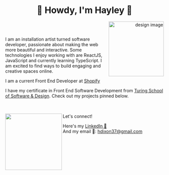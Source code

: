 
 
<h1 align="center"> 🤠 Howdy, I'm Hayley 🤠 </h1>

<div align="right">
 <img src="https://user-images.githubusercontent.com/78764587/133293897-9fd3cd3a-4c4a-43ca-aa47-841d0655236c.png" alt='design image' width="175px" align="right"/>
</div>
<br></br>
<div align="left">
  <p>I am an installation artist turned software developer, passionate about making the web more beautiful and interactive. Some technologies I enjoy working with are ReactJS, JavaScript and currently learning TypeScript. I am excited to find ways to build engaging and creative spaces online. </p>

I am a current Front End Developer at [Shopify](https://shopify.com)

I have my certificate in Front End Software Development from [Turing School of Software & Design](https://turing.edu/). Check out my projects pinned below.
</div>
<br></br>
<div align="left">
             <img height="180em" align="left" src="https://github-readme-stats.vercel.app/api?username=hheyhhay&theme=cobalt&show_icons=true&hide_border=true&&count_private=true&include_all_commits=true" />

</div>
<div alighn ="left">
Let's connect!

   Here's my [LinkedIn 🧬](https://www.linkedin.com/in/hayley-dixon/)  
  And my email 💌: [hdixon37@gmail.com](hdixon37@gmail.com) 
</div>

<!-- [![Top Langs](https://github-readme-stats.vercel.app/api/top-langs/?username=hheyhhay)](https://github.com/anuraghazra/github-readme-stats)
[![Top Langs](https://github-readme-stats.vercel.app/api/top-langs/?username=hheyhhay&layout=compact)](https://github.com/hheyhhay/github-readme-stats) -->
<!-- [![Top Langs](https://github-readme-stats.vercel.app/api/top-langs/?username=anuraghazra)](https://github.com/hheyhhay/github-readme-stats) -->



<!--
**hheyhhay/hheyhhay** is a ✨ _special_ ✨ repository because its `README.md` (this file) appears on your GitHub profile.

Here are some ideas to get you started:

- 🔭 I’m currently working on ...
- 🌱 I’m currently learning ...
- 👯 I’m looking to collaborate on ...
- 🤔 I’m looking for help with ...
- 💬 Ask me about ...
- 📫 How to reach me: ...
- 😄 Pronouns: ...
- ⚡ Fun fact: ...
-->
